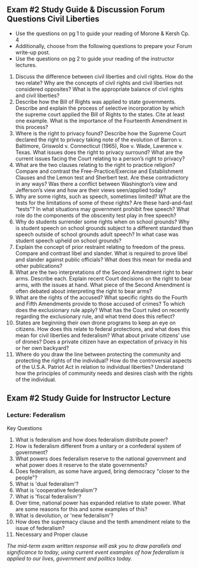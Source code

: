 ## Exam #2 Study Guide & Discussion Forum Questions Civil Liberties
+ Use the questions on pg 1 to guide your reading of Morone & Kersh Cp. 4
+ Additionally, choose from the following questions to prepare your Forum write-up post.
+ Use the questions on pg 2 to guide your reading of the instructor lectures.

1) Discuss the difference between civil liberties and civil rights. How do the two relate? Why are the concepts of civil rights and civil liberties not considered opposites? What is the appropriate balance of civil rights and civil liberties?
2) Describe how the Bill of Rights was applied to state governments. Describe and explain the process of selective incorporation by which the supreme court applied the Bill of Rights to the states. Cite at least one example. What is the importance of the Fourteenth Amendment in this process?
3) Where is the right to privacy found? Describe how the Supreme Court declared the right to privacy taking note of the evolution of Barron v. Baltimore, Griswold v. Connecticut (1965), Roe v. Wade, Lawrence v. Texas. What issues does the right to privacy surround? What are the current issues facing the Court relating to a person’s right to privacy?
4) What are the two clauses relating to the right to practice religion? Compare and contrast the Free-Practice/Exercise and Establishment Clauses and the Lemon test and Sherbert test. Are these contradictory in any ways? Was there a conflict between Washington’s view and Jefferson’s view and how are their views seen/applied today?
5) Why are some rights, such as speech, sometimes limited? What are the tests for the limitations of some of these rights? Are these hard-and-fast “tests"? In what situations may government prohibit free speech? What role do the components of the obscenity test play in free speech?
6) Why do students surrender some rights when on school grounds? Why is student speech on school grounds subject to a different standard than speech outside of school grounds adult speech? In what case was student speech upheld on school grounds?
7) Explain the concept of prior restraint relating to freedom of the press. Compare and contrast libel and slander. What is required to prove libel and slander against public officials? What does this mean for media and other publications?
8) What are the two interpretations of the Second Amendment right to bear arms. Describe each. Explain recent Court decisions on the right to bear arms, with the issues at hand. What piece of the Second Amendment is often debated about interpreting the right to bear arms?
9) What are the rights of the accused? What specific rights do the Fourth and Fifth Amendments provide to those accused of crimes? To which does the exclusionary rule apply? What has the Court ruled on recently regarding the exclusionary rule, and what trend does this reflect?
10) States are beginning their own drone programs to keep an eye on citizens. How does this relate to federal protections, and what does this mean for civil liberties and federalism? What about private citizens’ use of drones? Does a private citizen have an expectation of privacy in his or her own backyard?
11) Where do you draw the line between protecting the community and protecting the rights of the individual? How do the controversial aspects of the U.S.A. Patriot Act in relation to individual liberties? Understand how the principles of community needs and desires clash with the rights of the individual.

## Exam #2 Study Guide for Instructor Lecture

### Lecture: Federalism

Key Questions
1. What is federalism and how does federalism distribute power?
2. How is federalism different from a unitary or a confederal system of government?
3. What powers does federalism reserve to the national government and what power does it reserve
to the state governments?
4. Does federalism, as some have argued, bring democracy "closer to the people"?
5. What is 'dual federalism'?
6. What is 'cooperative federalism'?
7. What is 'fiscal federalism'?
8. Over time, national power has expanded relative to state power. What are some reasons for this and some examples of this?
9. What is devolution, or 'new federalism'?
10. How does the supremacy clause and the tenth amendment relate to the issue of federalism?
11. Necessary and Proper clause

*The mid-term exam written response will ask you to draw parallels and significance to today, using current event examples of how federalism is applied to our lives, government and politics today.*

